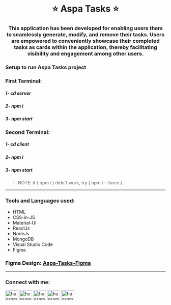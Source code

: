 <h1 align = "center">⭐ Aspa Tasks ⭐</h1>

<h3 align = "center">This application has been developed for enabling users them to seamlessly generate, modify, and remove their
            tasks. Users are empowered to conveniently showcase their completed
            tasks as cards within the application, thereby facilitating
            visibility and engagement among other users.</h3>

### Setup to run Aspa Tasks project

<h3> First Terminal: </h3>
<h5>1- cd server</h5>
<h5>2- npm i</h5>
<h5>3- npm start</h5>

<h3> Second Terminal: </h3>
<h5>1- cd client</h5>
<h5>2- npm i</h5>
<h5>3- npm start</h5>

> NOTE: if ( npm i ) didn't work, try ( npm i --force ).

<hr>

### Tools and Languages used:

- HTML
- CSS-in-JS
- Material-UI
- ReactJs
- NodeJs
- MongoDB
- Visual Studio Code
- Figma

### Figma Design: [Aspa-Tasks-Figma](https://www.behance.net/gallery/174290443/Aspa-Tasks)

<hr>

### Connect with me:

<p align="left">
<a href="https://linkedin.com/in/hussam-odeh-5b4775255" target="blank"><img align="center" src="https://raw.githubusercontent.com/rahuldkjain/github-profile-readme-generator/master/src/images/icons/Social/linked-in-alt.svg" alt="hussam odeh" height="30" width="40" /></a>
<a href="https://instagram.com/hussam_odeh9" target="blank"><img align="center" src="https://raw.githubusercontent.com/rahuldkjain/github-profile-readme-generator/master/src/images/icons/Social/instagram.svg" alt="hussam_odeh9" height="30" width="40" /></a>
<a href="http://wa.link/epc5d1" target="blank"><img align="center" src="https://raw.githubusercontent.com/rahuldkjain/github-profile-readme-generator/master/src/images/icons/Social/whatsapp.svg" alt="hussam_odeh9" height="30" width="40" /></a>
<a href="https://fb.com/hussam.odeh.5" target="blank"><img align="center" src="https://raw.githubusercontent.com/rahuldkjain/github-profile-readme-generator/master/src/images/icons/Social/facebook.svg" alt="hussam odeh" height="30" width="40" /></a>
 <a href="https://codepen.io/hussamodeh12" target="blank"><img align="center" src="https://raw.githubusercontent.com/rahuldkjain/github-profile-readme-generator/master/src/images/icons/Social/codepen.svg" alt="hussamodeh12" height="30" width="40" /></a>
